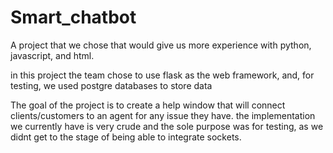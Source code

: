 # Smart_chatbot
A project that we chose that would give us more experience with python, javascript, and html.

in this project the team chose to use flask as the web framework, and, for testing, we used postgre databases to store data

The goal of the project is to create a help window that will connect clients/customers to an agent for any issue they have. 
the implementation we currently have is very crude and the sole purpose was for testing, as we didnt get to the stage of being 
able to integrate sockets.
